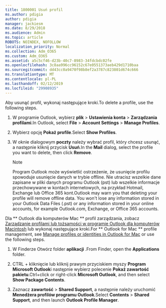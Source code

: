 ```yaml
---
title: 1800001 Usuń profil
ms.author: pdigia
author: pdigia
manager: jackiesm
ms.date: 8/29/2018
ms.audience: Admin
ms.topic: article
ROBOTS: NOINDEX, NOFOLLOW
localization_priority: Normal
ms.collection: Adm_O365
ms.custom: Adm_O365
ms.assetid: a5c5cf46-d23b-40c7-8983-34fdcbdc02fe
ms.openlocfilehash: 3c8aa996cc96152c67e0551373aeb429d1710baa
ms.sourcegitcommit: dd43cc0a9470f98b8ef2a3787c823801d674c666
ms.translationtype: MT
ms.contentlocale: pl-PL
ms.lasthandoff: 02/12/2019
ms.locfileid: "29908935"
---
```

<span data-ttu-id="70f12-102">Aby usunąć profil, wykonaj następujące kroki.</span><span class="sxs-lookup"><span data-stu-id="70f12-102">To delete a profile, use the following steps.</span></span>
  
1. <span data-ttu-id="70f12-103">W programie Outlook, wybierz **plik** \> **Ustawienia konta** \> **Zarządzania profilami**.</span><span class="sxs-lookup"><span data-stu-id="70f12-103">In Outlook, select **File** \> **Account Settings** \> **Manage Profiles**.</span></span>
    
2. <span data-ttu-id="70f12-104">Wybierz opcję **Pokaż profile**.</span><span class="sxs-lookup"><span data-stu-id="70f12-104">Select **Show Profiles**.</span></span>
    
3. <span data-ttu-id="70f12-105">W oknie dialogowym **poczty** należy wybrać profil, który chcesz usunąć, a następnie kliknij przycisk **Usuń**.</span><span class="sxs-lookup"><span data-stu-id="70f12-105">In the **Mail** dialog, select the profile you want to delete, then click **Remove**.</span></span>
    
    > [!NOTE]
    > <span data-ttu-id="70f12-p101">Program Outlook może wyświetlić ostrzeżenie, że usunięcie profilu spowoduje usunięcie danych w trybie offline. Nie utracisz wszelkie dane zapisane w pliki danych programu Outlook (pst) lub wszelkie informacje przechowywane w kontach internetowych, na przykład Hotmail, Exchange lub Office 365 kont.</span><span class="sxs-lookup"><span data-stu-id="70f12-p101">Outlook may warn you that deleting your profile will remove offline data. You won't lose any information stored in your Outlook Data Files (.pst) or any information stored in your online accounts, for example Outlook.com, Exchange, or Office 365 accounts.</span></span> 
  
<span data-ttu-id="70f12-108">Dla \*\* Outlook dla komputerów Mac \*\* profil zarządzania, zobacz [Zarządzanie profilami lub tożsamości w programie Outlook dla komputerów Macintosh](https://support.office.com/article/fed2a955-74df-4a24-bef6-78a426958c4c.aspx) lub wykonaj następujące kroki.</span><span class="sxs-lookup"><span data-stu-id="70f12-108">For \*\* Outlook for Mac \*\* profile management, see [Manage profiles or identities in Outlook for Mac](https://support.office.com/article/fed2a955-74df-4a24-bef6-78a426958c4c.aspx) or use the following steps.</span></span> 
  
1. <span data-ttu-id="70f12-109">W Finderze Otwórz folder **aplikacji** .</span><span class="sxs-lookup"><span data-stu-id="70f12-109">From Finder, open the **Applications** folder.</span></span> 
    
2. <span data-ttu-id="70f12-110">CTRL + kliknięcie lub kliknij prawym przyciskiem myszy **Program Microsoft Outlook**i następnie wybierz polecenie **Pokaż zawartość pakietu**.</span><span class="sxs-lookup"><span data-stu-id="70f12-110">Ctrl+click or right-click **Microsoft Outlook**, and then select **Show Package Contents**.</span></span>
    
3. <span data-ttu-id="70f12-111">Zaznacz **zawartość** \> **Shared Support**, a następnie należy uruchomić **Menedżera profilów programu Outlook**.</span><span class="sxs-lookup"><span data-stu-id="70f12-111">Select **Contents** \> **Shared Support**, and then launch **Outlook Profile Manager**.</span></span>
    

